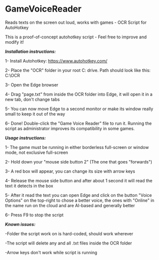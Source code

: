# GameVoiceReader
Reads texts on the screen out loud, works with games - OCR Script for AutoHotkey

This is a proof-of-concept autohotkey script - Feel free to improve and modify it!

_**Installation instructions:**_

1- Install Autohotkey: https://www.autohotkey.com/

2- Place the "OCR" folder in your root C: drive. Path should look like this: C:\OCR

3- Open the Edge browser

4- Drag "page.txt" from inside the OCR folder into Edge, it will open it in a new tab, don't change tabs

5- You can now move Edge to a second monitor or make its window really small to keep it out of the way

6- Done! Double-click the "Game Voice Reader" file to run it. Running the script as administrator improves its compatibility in some games.

_**Usage instructions:**_

1- The game must be running in either borderless full-screen or window mode, not exclusive full-screen

2- Hold down your "mouse side button 2" (The one that goes "forwards")

3- A red box will appear, you can change its size with arrow keys

4- Release the mouse side button and after about 1 second it will read the text it detects in the box

5- After it read the text you can open Edge and click on the button "Voice Options" on the top-right to chose a better voice, the ones with "Online" in the name run on the cloud and are AI-based and generally better

6- Press F9 to stop the script

_**Known issues:**_

-Folder the script work on is hard-coded, should work wherever

-The script will delete any and all .txt files inside the OCR folder

-Arrow keys don't work while script is running
